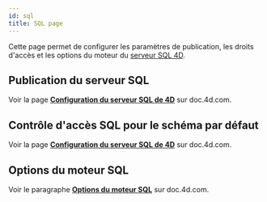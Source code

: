 ```yaml
---
id: sql
title: SQL page
---
```


Cette page permet de configurer les paramètres de publication, les droits d'accès et les options du moteur du [serveur SQL 4D](https://doc.4d.com/4Dv19R4/4D/19-R4/4D-Reference-SQL.100-5795789.fe.html).


## Publication du serveur SQL

Voir la page [**Configuration du serveur SQL de 4D**](https://doc.4d.com/4Dv19R4/4D/19-R4/Configuration-du-serveur-SQL-de-4D.300-5795801.fe.html) sur doc.4d.com.

## Contrôle d'accès SQL pour le schéma par défaut

Voir la page [**Configuration du serveur SQL de 4D**](https://doc.4d.com/4Dv19R4/4D/19-R4/Configuration-du-serveur-SQL-de-4D.300-5795801.fe.html) sur doc.4d.com.


## Options du moteur SQL

Voir le paragraphe [**Options du moteur SQL**](https://doc.4d.com/4Dv19R4/4D/19-R4/Implementations-du-moteur-SQL-de-4D.300-5795797.fe.html) sur doc.4d.com. 